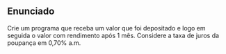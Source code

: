## Enunciado

Crie um programa que receba um valor que foi depositado e logo em seguida o valor com rendimento após 1 mês. Considere a taxa de juros da poupança em 0,70% a.m.

